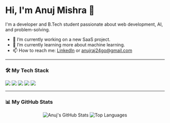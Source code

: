 # Hi, I'm Anuj Mishra 👋

I'm a developer and B.Tech student passionate about web development, AI, and problem-solving.

- 🔭 I’m currently working on a new SaaS project.
- 🌱 I’m currently learning more about machine learning.
- 📫 How to reach me: [LinkedIn](https://www.linkedin.com/feed/) or [anujraj24go@gmail.com](mailto:anujraj24go@gmail.com)

---

### 🛠️ My Tech Stack

<p align="left">
  <img src="https://img.shields.io/badge/Python-3776AB?style=for-the-badge&logo=python&logoColor=white" />
  <img src="https://img.shields.io/badge/JavaScript-F7DF1E?style=for-the-badge&logo=javascript&logoColor=black" />
  <img src="https://img.shields.io/badge/React-20232A?style=for-the-badge&logo=react&logoColor=61DAFB" />
  <img src="https://img.shields.io/badge/Flask-000000?style=for-the-badge&logo=flask&logoColor=white" />
  <img src="https://img.shields.io/badge/C%2B%2B-00599C?style=for-the-badge&logo=c%2B%2B&logoColor=white" />
</p>

---

### 📊 My GitHub Stats

<p align="center">
  <img src="https://github-readme-stats.vercel.app/api?username=anujrajincludemyself&show_icons=true&theme=radical" alt="Anuj's GitHub Stats" />
  <img src="https://github-readme-stats.vercel.app/api/top-langs/?username=anujrajincludemyself&layout=compact&theme=radical" alt="Top Languages" />
</p>
